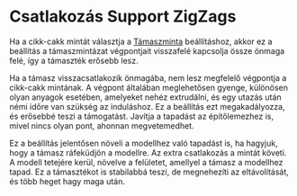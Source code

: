 # Csatlakozás Support ZigZags

Ha a cikk-cakk mintát választja a [Támaszminta](support_pattern.md) beállításhoz, akkor ez a beállítás a támaszmintázat végpontjait visszafelé kapcsolja össze önmaga felé, így a támaszték erősebb lesz.

Ha a támasz visszacsatlakozik önmagába, nem lesz megfelelő végpontja a cikk-cakk mintának. A végpont általában meglehetősen gyenge, különösen olyan anyagok esetében, amelyeket nehéz extrudálni, és egy utazás után némi időre van szükség az induláshoz. Ez a beállítás ezt megakadályozza, és erősebbé teszi a támogatást. Javítja a tapadást az építőlemezhez is, mivel nincs olyan pont, ahonnan megvetemedhet.

Ez a beállítás jelentősen növeli a modellhez való tapadást is, ha hagyjuk, hogy a támasz ráfeküdjön a modellre. Az extra csatlakozás a mintát követi. A modell tetejére kerül, növelve a felületet, amellyel a támasz a modellhez tapad. Ez a támasztékot is stabilabbá teszi, de megnehezíti az eltávolítását, és több heget hagy maga után.
